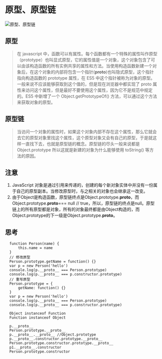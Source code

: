 # 原型、原型链

![原型、原型链](https://jsdelivr.codeqihan.com/gh/wangyi1217678365/yi-image-host/原型)

## 原型
> 在 javascript 中，函数可以有属性。每个函数都有一个特殊的属性叫作原型（prototype）也叫显式原型，它的属性值是一个对象，这个对象包含了可以由该构造函数的所有实例共享的属性和方法。当使用构造函数新建一个对象后，在这个对象的内部将包含一个指针(__proto__)也叫隐式原型，这个指针指向构造函数的 prototype 属性，在 ES5 中这个指针被称为对象的原型。一般来说不应该能够获取到这个值的，但是现在浏览器中都实现了 proto 属性来访问这个属性，但是最好不要使用这个属性，因为它不是规范中规定的。ES5 中新增了一个 Object.getPrototypeOf() 方法，可以通过这个方法来获取对象的原型。


## 原型链
> 当访问一个对象的属性时，如果这个对象内部不存在这个属性，那么它就会去它的原型对象里找这个属性，这个原型对象又会有自己的原型，于是就这样一直找下去，也就是原型链的概念。原型链的尽头一般来说都是 Object.prototype 所以这就是新建的对象为什么能够使用 toString() 等方法的原因。

## 注意
1. JavaScript 对象是通过引用来传递的，创建的每个新对象实体中并没有一份属于自己的原型副本。当修改原型时，与之相关的对象也会继承这一改变。
2. 由于Object是构造函数，原型链终点是Object.prototype.__proto__，而Object.prototype.__proto__=== null // true，所以，原型链的终点是null。原型链上的所有原型都是对象，所有的对象最终都是由Object构造的，而Object.prototype的下一级是Object.prototype.__proto__。

## 思考
```
  function Person(name) {
      this.name = name
  }
  // 修改原型
  Person.prototype.getName = function() {}
  var p = new Person('hello')
  console.log(p.__proto__ === Person.prototype)
  console.log(p.__proto__ === p.constructor.prototype)
  // 重写原型
  Person.prototype = {
      getName: function() {}
  }
  var p = new Person('hello')
  console.log(p.__proto__ === Person.prototype)       
  console.log(p.__proto__ === p.constructor.prototype)
```
```
  Object instanceof Function
  Function instanceof Object
```
```
  p.__proto__  
  Person.prototype.__proto__ 
  p.__proto__.__proto__ //Object.prototype
  p.__proto__.constructor.prototype.__proto__ 
  Person.prototype.constructor.prototype.__proto__
  p1.__proto__.constructor
  Person.prototype.constructor
```

